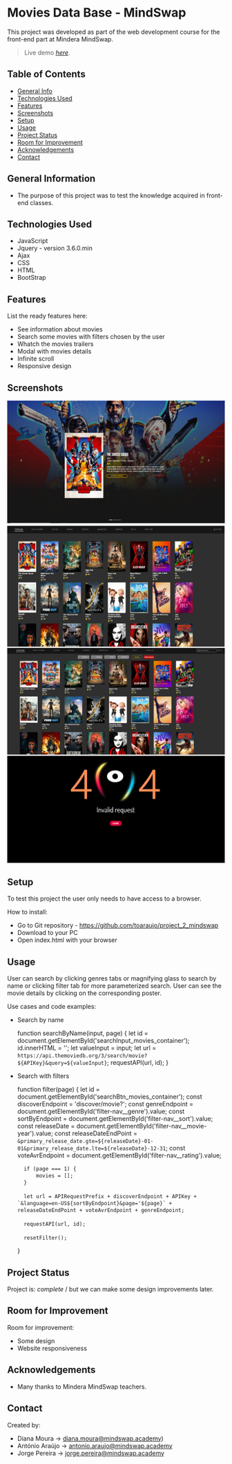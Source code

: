 # Movies Data Base - MindSwap
This project was developed as part of the web development course for the front-end part at Mindera MindSwap.
> Live demo [_here_](https://toaraujo.github.io/project_2_mindswap/).

## Table of Contents
* [General Info](#general-information)
* [Technologies Used](#technologies-used)
* [Features](#features)
* [Screenshots](#screenshots)
* [Setup](#setup)
* [Usage](#usage)
* [Project Status](#project-status)
* [Room for Improvement](#room-for-improvement)
* [Acknowledgements](#acknowledgements)
* [Contact](#contact)


## General Information
- The purpose of this project was to test the knowledge acquired in front-end classes.


## Technologies Used
- JavaScript
- Jquery - version 3.6.0.min
- Ajax
- CSS
- HTML
- BootStrap


## Features
List the ready features here:
- See information about movies
- Search some movies with filters chosen by the user
- Whatch the movies trailers 
- Modal with movies details
- Infinite scroll
- Responsive design


## Screenshots
![initscreenshot](./resources/screenshotinitialpage.png)
![listscreenshot](./resources/screenshotmovieslist.png)
![filterbarscreenshot](./resources/screenshotfilterbar.png)
![404screenshot](./resources/screenshot404.png)
<!-- If you have screenshots you'd like to share, include them here. -->


## Setup
To test this project the user only needs to have access to a browser.

How to install:
- Go to Git repository - https://github.com/toaraujo/project_2_mindswap
- Download to your PC
- Open index.html with your browser


## Usage
User can search by clicking genres tabs or magnifying glass to search by name or clicking filter tab for more parameterized search.
User can see the movie details by clicking on the corresponding poster.

Use cases and code examples:
- Search by name



    function searchByName(input, page) {
        let id = document.getElementById('searchInput_movies_container');
        id.innerHTML = '';
        let valueInput = input;
        let url = `https://api.themoviedb.org/3/search/movie?${APIKey}&query=${valueInput}`;
        requestAPI(url, id);
    }

- Search with filters


    function filter(page) {
        let id = document.getElementById('searchBtn_movies_container');
        const discoverEndpoint = 'discover/movie?';
        const genreEndpoint = document.getElementById('filter-nav__genre').value;
        const sortByEndpoint = document.getElementById('filter-nav__sort').value;
        const releaseDate = document.getElementById('filter-nav__movie-year').value;
        const releaseDateEndPoint = `&primary_release_date.gte=${releaseDate}-01-01&primary_release_date.lte=${releaseDate}-12-31`;
        const voteAvrEndpoint = document.getElementById('filter-nav__rating').value;
    
        if (page === 1) {
            movies = [];
        }
    
        let url = APIRequestPrefix + discoverEndpoint + APIKey + `&language=en-US${sortByEndpoint}&page='${page}` + releaseDateEndPoint + voteAvrEndpoint + genreEndpoint;
    
        requestAPI(url, id);
    
        resetFilter();
    }


## Project Status
Project is: _complete_ / but we can make some design improvements later.


## Room for Improvement
Room for improvement:
- Some design
- Website responsiveness


## Acknowledgements

- Many thanks to Mindera MindSwap teachers.


## Contact
Created by:
- Diana Moura -> diana.moura@mindswap.academy)
- António Araújo -> antonio.araujo@mindswap.academy
- Jorge Pereira -> jorge.pereira@mindswap.academy
